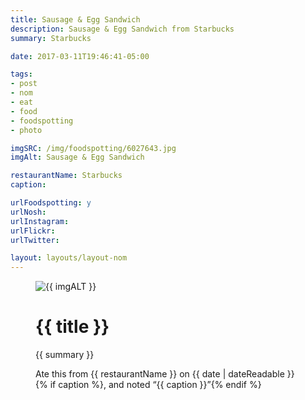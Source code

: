 ```yaml
---
title: Sausage & Egg Sandwich
description: Sausage & Egg Sandwich from Starbucks
summary: Starbucks

date: 2017-03-11T19:46:41-05:00

tags:
- post
- nom
- eat
- food
- foodspotting
- photo

imgSRC: /img/foodspotting/6027643.jpg
imgAlt: Sausage & Egg Sandwich

restaurantName: Starbucks
caption:

urlFoodspotting: y
urlNosh:
urlInstagram:
urlFlickr:
urlTwitter:

layout: layouts/layout-nom
---
```

<figure class="nom">
	<img class="u-photo img-border" src="{{ imgSRC }}" alt="{{ imgALT }}">
	<figcaption>
		<h1 class="title p-name">{{ title }}</h1>
		<p class="summary">{{ summary }}</p>
		<p>Ate this from {{ restaurantName }} on <time class="dt-published" datetime="{{ date | dateIso }}">{{ date | dateReadable }}</time>{% if caption %}, and noted <q class="caption">{{ caption }}</q>{% endif %}
	</figcaption>
</figure>